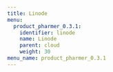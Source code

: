 ```yaml
---
title: Linode
menu:
  product_pharmer_0.3.1:
    identifier: linode
    name: Linode
    parent: cloud
    weight: 30
menu_name: product_pharmer_0.3.1
---
```


